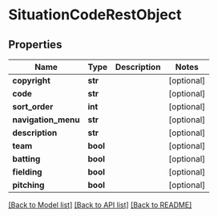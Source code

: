 # SituationCodeRestObject

## Properties
Name | Type | Description | Notes
------------ | ------------- | ------------- | -------------
**copyright** | **str** |  | [optional] 
**code** | **str** |  | [optional] 
**sort_order** | **int** |  | [optional] 
**navigation_menu** | **str** |  | [optional] 
**description** | **str** |  | [optional] 
**team** | **bool** |  | [optional] 
**batting** | **bool** |  | [optional] 
**fielding** | **bool** |  | [optional] 
**pitching** | **bool** |  | [optional] 

[[Back to Model list]](../README.md#documentation-for-models) [[Back to API list]](../README.md#documentation-for-api-endpoints) [[Back to README]](../README.md)

